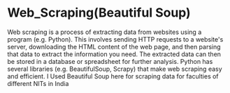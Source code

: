 # Web_Scraping(Beautiful Soup)
Web scraping is a process of extracting data from websites using a program (e.g. Python). This involves sending HTTP requests to a website's server, downloading the HTML content of the web page, and then parsing that data to extract the information you need. The extracted data can then be stored in a database or spreadsheet for further analysis. Python has several libraries (e.g. BeautifulSoup, Scrapy) that make web scraping easy and efficient.
I Used Beautiful Soup here for scraping data for faculties of different NITs in India
